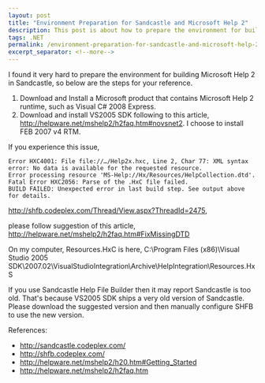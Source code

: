 ```yaml
---
layout: post
title: "Environment Preparation for Sandcastle and Microsoft Help 2"
description: This post is about how to prepare the environment for building Microsoft Help 2 in Sandcastle.
tags: .NET
permalink: /environment-preparation-for-sandcastle-and-microsoft-help-2-5dc393d6cd66
excerpt_separator: <!--more-->
---
```

I found it very hard to prepare the environment for building Microsoft Help 2 in Sandcastle, so below are the steps for your reference.
<!--more-->

1. Download and Install a Microsoft product that contains Microsoft Help 2 runtime, such as Visual C# 2008 Express.
1. Download and install VS2005 SDK following to this article,
http://helpware.net/mshelp2/h2faq.htm#novsnet2. I choose to install FEB 2007 v4 RTM.

If you experience this issue,

``` text
Error HXC4001: File file://…/Help2x.hxc, Line 2, Char 77: XML syntax error: No data is available for the requested resource.
Error processing resource 'MS-Help://Hx/Resources/HelpCollection.dtd'.
Fatal Error HXC2056: Parse of the .HxC file failed.
BUILD FAILED: Unexpected error in last build step. See output above for details.
```
http://shfb.codeplex.com/Thread/View.aspx?ThreadId=2475,

please follow suggestion of this article,
http://helpware.net/mshelp2/h2faq.htm#FixMissingDTD


On my computer, Resources.HxC is here, C:\Program Files (x86)\Visual Studio 2005 SDK\2007.02\VisualStudioIntegration\Archive\HelpIntegration\Resources.HxS

If you use Sandcastle Help File Builder then it may report Sandcastle is too old. That's because VS2005 SDK ships a very old version of Sandcastle. Please download the suggested version and then manually configure SHFB to use the new version.

References:

* http://sandcastle.codeplex.com/
* http://shfb.codeplex.com/
* http://helpware.net/mshelp2/h20.htm#Getting_Started
* http://helpware.net/mshelp2/h2faq.htm
